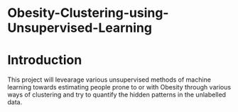 # Obesity-Clustering-using-Unsupervised-Learning
# Introduction

This project will levearage various unsupervised methods of machine learning towards estimating people prone to or with Obesity through various ways of clustering and try to quantify the hidden patterns in the unlabelled data.
